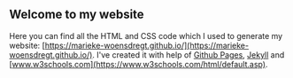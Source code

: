## Welcome to my website

Here you can find all the HTML and CSS code which I used to generate my website: [https://marieke-woensdregt.github.io/](https://marieke-woensdregt.github.io/). I've created it with help of [Github Pages](https://help.github.com/articles/what-is-github-pages/), [Jekyll](https://jekyllrb.com/) and [www.w3schools.com](https://www.w3schools.com/html/default.asp).
